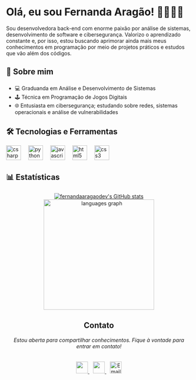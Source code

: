 Olá, eu sou Fernanda Aragão! 👩🏻‍💻✨
=======================================================================================================================================

Sou desenvolvedora back-end com enorme paixão por análise de sistemas, desenvolvimento de software e cibersegurança. Valorizo o aprendizado constante e, por isso, estou buscando aprimorar ainda mais meus conhecimentos em programação por meio de projetos práticos e estudos que vão além dos códigos.

###

<h2 align="left">🔎 Sobre mim</h2>

###
* 💻 Graduanda em Análise e Desenvolvimento de Sistemas
* 🕹 Técnica em Programação de Jogos Digitais
* 🌐 Entusiasta em cibersegurança; estudando sobre redes, sistemas operacionais e análise de vulnerabilidades

###

<h2 align="left"> 🛠 Tecnologias e Ferramentas</h2>

<div align="left">
  <img src="https://cdn.jsdelivr.net/gh/devicons/devicon/icons/csharp/csharp-original.svg" height="40" alt="csharp logo"  />
  <img width="12" />
  <img src="https://cdn.jsdelivr.net/gh/devicons/devicon/icons/python/python-original.svg" height="40" alt="python logo"  />
  <img width="12" />
  <img src="https://cdn.jsdelivr.net/gh/devicons/devicon/icons/javascript/javascript-original.svg" height="40" alt="javascript logo"  />
  <img width="12" />
  <img src="https://cdn.jsdelivr.net/gh/devicons/devicon/icons/html5/html5-original.svg" height="40" alt="html5 logo"  />
  <img width="12" />
  <img src="https://cdn.jsdelivr.net/gh/devicons/devicon/icons/css3/css3-original.svg" height="40" alt="css3 logo"  />
</div>

<h2 align="left">📊 Estatísticas</h2>

###
<div align="center">
<a href="http://www.github.com/fernandaaragaodev"><img src="https://github-readme-stats.vercel.app/api?username=fernandaaragaodev&show_icons=true&hide=&count_private=true&title_color=0891b2&text_color=ffffff&icon_color=0891b2&bg_color=1c1917&hide_border=true&show_icons=true" alt="fernandaaragaodev's GitHub stats" /></a>
<img src="https://github-readme-stats.vercel.app/api/top-langs?username=fernandaaragaodev&locale=pt-br&hide_title=false&layout=compact&card_width=320&langs_count=5&theme=darkblue&title_color=0891b2&text_color=ffffff&icon_color=0891b2&bg_color=1c1917&hide_border=true&order=2" height="300" alt="languages graph"/> </div>


<h2 align="center">Contato</h2>
<h6 align="center">Estou aberta para compartilhar conhecimentos. Fique à vontade para entrar em contato!</h6>

###
<div align="center">
  <a href="https://www.github.com/fernandaaragaodev" target="_blank" rel="noreferrer">
    <picture>
      <source media="(prefers-color-scheme: dark)" srcset="https://raw.githubusercontent.com/danielcranney/readme-generator/main/public/icons/socials/github-dark.svg" />
      <source media="(prefers-color-scheme: light)" srcset="https://raw.githubusercontent.com/danielcranney/readme-generator/main/public/icons/socials/github.svg" />
      <img src="https://raw.githubusercontent.com/danielcranney/readme-generator/main/public/icons/socials/github.svg" width="32" height="32" />
    </picture>
  </a>
  <a href="https://www.linkedin.com/in/aragao-fernanda" target="_blank" rel="noreferrer" style="margin-left: 10px;">
    <picture>
      <source media="(prefers-color-scheme: dark)" srcset="https://raw.githubusercontent.com/danielcranney/readme-generator/main/public/icons/socials/linkedin-dark.svg" />
      <source media="(prefers-color-scheme: light)" srcset="https://raw.githubusercontent.com/danielcranney/readme-generator/main/public/icons/socials/linkedin.svg" />
      <img src="https://raw.githubusercontent.com/danielcranney/readme-generator/main/public/icons/socials/linkedin.svg" width="32" height="32" />
    </picture>
  </a>
  <a href="mailto:fernandaaragaodev@gmail.com" target="_blank" rel="noreferrer" style="margin-left: 10px;">
    <img src="https://cdn-icons-png.flaticon.com/512/732/732200.png" alt="Email" width="32" height="32" />
  </a>
</div>

